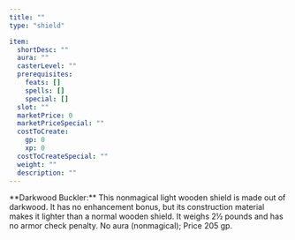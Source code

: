 ```yaml
---
title: ""
type: "shield"

item:
  shortDesc: ""
  aura: ""
  casterLevel: ""
  prerequisites:
    feats: []
    spells: []
    special: []
  slot: ""
  marketPrice: 0
  marketPriceSpecial: ""
  costToCreate:
    gp: 0
    xp: 0
  costToCreateSpecial: ""
  weight: ""
  description: ""
---
```

<p id="darkwood-buckler">**Darkwood Buckler:** This nonmagical light wooden shield is made out of darkwood. It has no enhancement bonus, but its construction material makes it lighter than a normal wooden shield. It weighs 2&#189; pounds and has no armor check penalty.
No aura (nonmagical); Price 205 gp.

